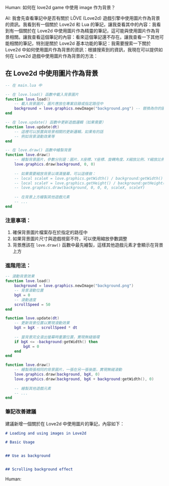 Human:
如何在 love2d game 中使用 image 作为背景？

AI:
我會先查看筆記中是否有關於 LÖVE (Love2d) 遊戲引擎中使用圖片作為背景的資訊。我看到有一個關於 Love2d 和 Lua 的筆記，讓我查看其中的內容：我看到有一個關於在 Love2d 中使用圖片作為精靈的筆記，這可能與使用圖片作為背景相關。讓我查看這個筆記的內容：看來這個筆記還不存在。讓我查看一下其他可能相關的筆記，特別是關於 Love2d 基本功能的筆記：我需要搜索一下關於 Love2d 中如何使用圖片作為背景的資訊：根據搜索到的資訊，我現在可以提供如何在 Love2d 遊戲中使用圖片作為背景的方法：

## 在 Love2d 中使用圖片作為背景

```lua
-- 在 main.lua 中

-- 在 love.load() 函數中載入背景圖片
function love.load()
    -- 載入背景圖片，圖片應放在專案目錄或指定路徑中
    background = love.graphics.newImage("background.png") -- 替換為你的圖片路徑
end

-- 在 love.update() 函數中更新遊戲邏輯（如果需要）
function love.update(dt)
    -- 這裡可以放置與背景相關的更新邏輯，如果有的話
    -- 例如背景滾動效果等
end

-- 在 love.draw() 函數中繪製背景
function love.draw()
    -- 繪製背景圖片，參數分別是：圖片、X座標、Y座標、旋轉角度、X縮放比例、Y縮放比例
    love.graphics.draw(background, 0, 0)
    
    -- 如果需要縮放背景以填滿螢幕，可以這樣做：
    -- local scaleX = love.graphics.getWidth() / background:getWidth()
    -- local scaleY = love.graphics.getHeight() / background:getHeight()
    -- love.graphics.draw(background, 0, 0, 0, scaleX, scaleY)
    
    -- 在背景上方繪製其他遊戲元素
    -- ...
end
```

### 注意事項：

1. 確保背景圖片檔案存在於指定的路徑中
2. 如果背景圖片尺寸與遊戲視窗不符，可以使用縮放參數調整
3. 背景應該在 `love.draw()` 函數中最先繪製，這樣其他遊戲元素才會顯示在背景上方

### 進階用法：

```lua
-- 滾動背景效果
function love.load()
    background = love.graphics.newImage("background.png")
    -- 背景滾動位置
    bgX = 0
    -- 滾動速度
    scrollSpeed = 50
end

function love.update(dt)
    -- 更新背景位置以實現滾動效果
    bgX = bgX - scrollSpeed * dt
    
    -- 當背景完全滾出螢幕時重置位置，實現無縫循環
    if bgX <= -background:getWidth() then
        bgX = 0
    end
end

function love.draw()
    -- 繪製兩張相同的背景圖片，一張在另一張後面，實現無縫滾動
    love.graphics.draw(background, bgX, 0)
    love.graphics.draw(background, bgX + background:getWidth(), 0)
    
    -- 繪製其他遊戲元素
    -- ...
end
```

### 筆記改善建議

建議新增一個關於在 Love2d 中使用圖片的筆記，內容如下：

```md
# Loading and using images in Love2d

# Basic Usage


## Use as background


## Scrolling background effect

```

Human:

